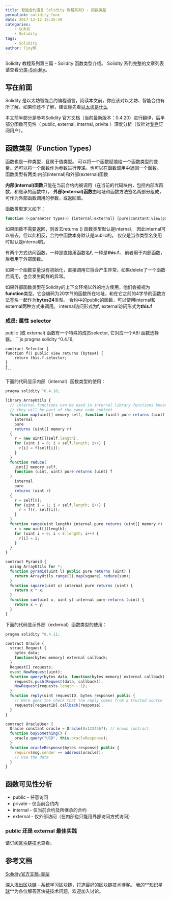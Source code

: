 ```yaml
---
title: 智能合约语言 Solidity 教程系列3 - 函数类型  
permalink: solidity_func
date: 2017-12-12 15:25:59
categories: 
    - 以太坊
    - Solidity
tags:
    - Solidity
author: Tiny熊
---
```


Solidity 教程系列第三篇 - Solidity 函数类型介绍。
Solidity 系列完整的文章列表请查看[分类-Solidity](https://learnblockchain.cn/categories/ethereum/Solidity/)。

<!-- more -->

## 写在前面

Solidity 是以太坊智能合约编程语言，阅读本文前，你应该对以太坊、智能合约有所了解，如果你还不了解，建议你先看[以太坊是什么](https://learnblockchain.cn/2017/11/20/whatiseth/)

本文前半部分是参考Solidity 官方文档（当前最新版本：0.4.20）进行翻译，后半部分函数可见性（ public, external, internal, privite ）深度分析（仅针对[专栏](https://xiaozhuanlan.com/blockchaincore)订阅用户）。

## 函数类型（Function Types）

函数也是一种类型，且属于值类型。
可以将一个函数赋值给一个函数类型的变量。还可以将一个函数作为参数进行传递。也可以在函数调用中返回一个函数。
函数类型有两类:内部(internal)和外部(external)函数

**内部(internal)函数**只能在当前合约内被调用（在当前的代码块内，包括内部库函数，和继承的函数中）。
**外部(external)函数**由地址和函数方法签名两部分组成，可作为外部函数调用的参数，或返回值。

函数类型定义如下：
```js
function (<parameter types>) {internal|external} [pure|constant|view|payable] [returns (<return types>)]
```

如果函数不需要返回，则省去returns (<return types>)
函数类型默认是internal， 因此internal可以省去。但以此相反，合约中函数本身默认是public的， 仅仅是当作类型名使用时默认是internal的。

有两个方式访问函数，一种是直接用函数名**f**, 一种是**this.f**， 前者用于内部函数，后者用于外部函数。

如果一个函数变量没有初始化，直接调用它将会产生异常。如果delete了一个函数后调用，也会发生同样的异常。

如果外部函数类型在Solidity的上下文环境以外的地方使用，他们会被视为**function**类型。它会编码为20字节的函数所在地址，和在它之前的4字节的函数方法签名一起作为**bytes24**类型。
合约中的public的函数，可以使用internal和external两种方式来调用。
internal访问形式为**f**,  external访问形式为**this.f**

### 成员: 属性 selector
 public (或 external) 函数有一个特殊的成员selector, 它对应一个ABI 函数选择器。
    ```js
    pragma solidity ^0.4.16;

    contract Selector {
    function f() public view returns (bytes4) {
        return this.f.selector;
    }
    }
    ```

下面的代码显示内部（internal）函数类型的使用：

```js
pragma solidity ^0.4.16;

library ArrayUtils {
  // internal functions can be used in internal library functions because
  // they will be part of the same code context
  function map(uint[] memory self, function (uint) pure returns (uint) f)
    internal
    pure
    returns (uint[] memory r)
  {
    r = new uint[](self.length);
    for (uint i = 0; i < self.length; i++) {
      r[i] = f(self[i]);
    }
  }
  function reduce(
    uint[] memory self,
    function (uint, uint) pure returns (uint) f
  )
    internal
    pure
    returns (uint r)
  {
    r = self[0];
    for (uint i = 1; i < self.length; i++) {
      r = f(r, self[i]);
    }
  }
  function range(uint length) internal pure returns (uint[] memory r) {
    r = new uint[](length);
    for (uint i = 0; i < r.length; i++) {
      r[i] = i;
    }
  }
}

contract Pyramid {
  using ArrayUtils for *;
  function pyramid(uint l) public pure returns (uint) {
    return ArrayUtils.range(l).map(square).reduce(sum);
  }
  function square(uint x) internal pure returns (uint) {
    return x * x;
  }
  function sum(uint x, uint y) internal pure returns (uint) {
    return x + y;
  }
}
```

下面的代码显示外部（external）函数类型的使用：
```js
pragma solidity ^0.4.11;

contract Oracle {
  struct Request {
    bytes data;
    function(bytes memory) external callback;
  }
  Request[] requests;
  event NewRequest(uint);
  function query(bytes data, function(bytes memory) external callback) public {
    requests.push(Request(data, callback));
    NewRequest(requests.length - 1);
  }
  function reply(uint requestID, bytes response) public {
    // Here goes the check that the reply comes from a trusted source
    requests[requestID].callback(response);
  }
}

contract OracleUser {
  Oracle constant oracle = Oracle(0x1234567); // known contract
  function buySomething() {
    oracle.query("USD", this.oracleResponse);
  }
  function oracleResponse(bytes response) public {
    require(msg.sender == address(oracle));
    // Use the data
  }
}

```

##  函数可见性分析

* public - 任意访问
* private - 仅当前合约内
* internal - 仅当前合约及所继承的合约
* external - 仅外部访问（在内部也只能用外部访问方式访问）

### public 还是 external 最佳实践
请订阅[区块链技术](https://xiaozhuanlan.com/blockchaincore)查看。

## 参考文档
[Solidity官方文档-类型](https://solidity.readthedocs.io/en/develop/types.html)

[深入浅出区块链](https://learnblockchain.cn/) - 系统学习区块链，打造最好的区块链技术博客。
我的**[知识星球](https://learnblockchain.cn/images/zsxq.png)**为各位解答区块链技术问题，欢迎加入讨论。

<!---
先上一个例子看 public 与 external 不同，代码如下：
```js
pragma solidity^0.4.18;

contract Test {
    uint[10] x = [1, 2, 3, 4, 5, 6, 7, 8, 9, 10];
    
    function test(uint[10] a) public returns (uint){
         return a[9]*2;
    }

    function test2(uint[10] a) external returns (uint){
         return a[9]*2;
    }
    
    function calltest() {
        test(x);
    }
  
    function calltest2() {
        this.test2(x);
        //test2(x);  //不能在内部调用一个外部函数，会报编译错误。
    }  
    
}
```
打开[Remix - Solidity IDE](https://ethereum.github.io/browser-solidity),帖入代码，创建合约。
然后，我们分别调用 test 及 test2 ，对比执行花费的 gas。
![](/images/test_func.jpg)
![](/images/test_func2.jpg)
可以看到调用pubic函数花销更大，这是为什么呢？

当使用public 函数时，Solidity会立即复制数组参数数据到内存， 而external函数则是从calldata读取，而分配内存开销比直接从calldata读取要大的多。
那为什么public函数要复制数组参数数据到内存呢？是因为public函数可能会被内部调用，而内部调用数组的参数是当做指向一块内存的指针。
对于external函数不允许内部调用，它直接从**calldata**读取数据，省去了复制的过程。

所以，如果确认一个函数仅仅在外部访问，请用**external**。

同样，我们接着对比calltest()及calltest2()，这里不截图了，大家自己运行对比一下，可以发现：calltest2的开销比calltest的开销大很多，这是因为通过**this.f()**模式调用，会有一个大开销的**CALL**调用，并且它传参的方式也比内部传递开销更大。

因此，当需要内部调用的时候，请用**public**。

-->
